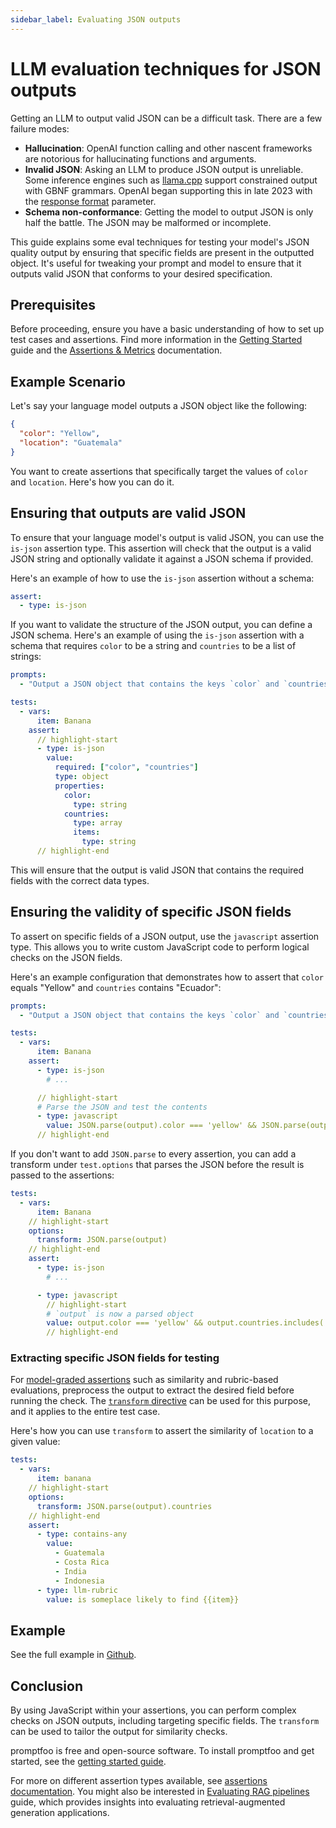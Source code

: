 ```yaml
---
sidebar_label: Evaluating JSON outputs
---
```


# LLM evaluation techniques for JSON outputs

Getting an LLM to output valid JSON can be a difficult task. There are a few failure modes:

- **Hallucination**: OpenAI function calling and other nascent frameworks are notorious for hallucinating functions and arguments.
- **Invalid JSON**: Asking an LLM to produce JSON output is unreliable. Some inference engines such as [llama.cpp](https://github.com/ggerganov/llama.cpp/tree/master) support constrained output with GBNF grammars. OpenAI began supporting this in late 2023 with the [response format](https://platform.openai.com/docs/guides/structured-outputs) parameter.
- **Schema non-conformance**: Getting the model to output JSON is only half the battle. The JSON may be malformed or incomplete.

This guide explains some eval techniques for testing your model's JSON quality output by ensuring that specific fields are present in the outputted object. It's useful for tweaking your prompt and model to ensure that it outputs valid JSON that conforms to your desired specification.

## Prerequisites

Before proceeding, ensure you have a basic understanding of how to set up test cases and assertions. Find more information in the [Getting Started](/docs/getting-started) guide and the [Assertions & Metrics](/docs/configuration/expected-outputs/index.md) documentation.

## Example Scenario

Let's say your language model outputs a JSON object like the following:

```json
{
  "color": "Yellow",
  "location": "Guatemala"
}
```

You want to create assertions that specifically target the values of `color` and `location`. Here's how you can do it.

## Ensuring that outputs are valid JSON

To ensure that your language model's output is valid JSON, you can use the `is-json` assertion type. This assertion will check that the output is a valid JSON string and optionally validate it against a JSON schema if provided.

Here's an example of how to use the `is-json` assertion without a schema:

```yaml
assert:
  - type: is-json
```

If you want to validate the structure of the JSON output, you can define a JSON schema. Here's an example of using the `is-json` assertion with a schema that requires `color` to be a string and `countries` to be a list of strings:

```yaml title="promptfooconfig.yaml"
prompts:
  - "Output a JSON object that contains the keys `color` and `countries`, describing the following object: {{item}}"

tests:
  - vars:
      item: Banana
    assert:
      // highlight-start
      - type: is-json
        value:
          required: ["color", "countries"]
          type: object
          properties:
            color:
              type: string
            countries:
              type: array
              items:
                type: string
      // highlight-end
```

This will ensure that the output is valid JSON that contains the required fields with the correct data types.

## Ensuring the validity of specific JSON fields

To assert on specific fields of a JSON output, use the `javascript` assertion type. This allows you to write custom JavaScript code to perform logical checks on the JSON fields.

Here's an example configuration that demonstrates how to assert that `color` equals "Yellow" and `countries` contains "Ecuador":

```yaml
prompts:
  - "Output a JSON object that contains the keys `color` and `countries`, describing the following object: {{item}}"

tests:
  - vars:
      item: Banana
    assert:
      - type: is-json
        # ...

      // highlight-start
      # Parse the JSON and test the contents
      - type: javascript
        value: JSON.parse(output).color === 'yellow' && JSON.parse(output).countries.includes('Ecuador')
      // highlight-end
```

If you don't want to add `JSON.parse` to every assertion, you can add a transform under `test.options` that parses the JSON before the result is passed to the assertions:

```yaml
tests:
  - vars:
      item: Banana
    // highlight-start
    options:
      transform: JSON.parse(output)
    // highlight-end
    assert:
      - type: is-json
        # ...

      - type: javascript
        // highlight-start
        # `output` is now a parsed object
        value: output.color === 'yellow' && output.countries.includes('Ecuador')
        // highlight-end
```

### Extracting specific JSON fields for testing

For [model-graded assertions](/docs/configuration/expected-outputs/model-graded) such as similarity and rubric-based evaluations, preprocess the output to extract the desired field before running the check. The [`transform` directive](/docs/configuration/guide/#transforming-outputs) can be used for this purpose, and it applies to the entire test case.

Here's how you can use `transform` to assert the similarity of `location` to a given value:

```yaml
tests:
  - vars:
      item: banana
    // highlight-start
    options:
      transform: JSON.parse(output).countries
    // highlight-end
    assert:
      - type: contains-any
        value:
          - Guatemala
          - Costa Rica
          - India
          - Indonesia
      - type: llm-rubric
        value: is someplace likely to find {{item}}
```

## Example

See the full example in [Github](https://github.com/promptfoo/promptfoo/tree/main/examples/json-output).

## Conclusion

By using JavaScript within your assertions, you can perform complex checks on JSON outputs, including targeting specific fields. The `transform` can be used to tailor the output for similarity checks.

promptfoo is free and open-source software. To install promptfoo and get started, see the [getting started guide](/docs/getting-started).

For more on different assertion types available, see [assertions documentation](/docs/configuration/expected-outputs). You might also be interested in [Evaluating RAG pipelines](/docs/guides/evaluate-rag) guide, which provides insights into evaluating retrieval-augmented generation applications.
